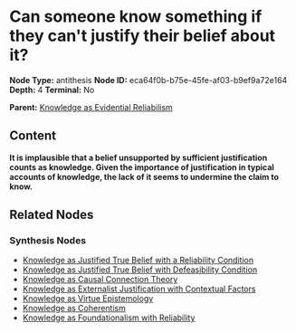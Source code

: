 # Can someone know something if they can't justify their belief about it?

**Node Type:** antithesis
**Node ID:** eca64f0b-b75e-45fe-af03-b9ef9a72e164
**Depth:** 4
**Terminal:** No

**Parent:** [Knowledge as Evidential Reliabilism](knowledge-as-evidential-reliabilism-synthesis-8e690d97-f642-429a-ac57-e0b851fa7465.md)

## Content

**It is implausible that a belief unsupported by sufficient justification counts as knowledge. Given the importance of justification in typical accounts of knowledge, the lack of it seems to undermine the claim to know.**

## Related Nodes

### Synthesis Nodes

- [Knowledge as Justified True Belief with a Reliability Condition](knowledge-as-justified-true-belief-with-a-reliability-condition-synthesis-0e6cd9ad-d9c3-4eb8-be18-e682d04e2378.md)
- [Knowledge as Justified True Belief with Defeasibility Condition](knowledge-as-justified-true-belief-with-defeasibility-condition-synthesis-e3638c6d-b597-4d2b-89f0-2fa230965076.md)
- [Knowledge as Causal Connection Theory](knowledge-as-causal-connection-theory-synthesis-99d58359-5368-4e7c-8982-eb0231ddb4e0.md)
- [Knowledge as Externalist Justification with Contextual Factors](knowledge-as-externalist-justification-with-contextual-factors-synthesis-7cd02219-ae28-4aab-ab66-2579a4b480d0.md)
- [Knowledge as Virtue Epistemology](knowledge-as-virtue-epistemology-synthesis-3a7337e9-9a16-4fc6-99e5-dc9a1e7f2ab2.md)
- [Knowledge as Coherentism](knowledge-as-coherentism-synthesis-18993b39-b8ab-4fd3-a4ac-4dda208e0f8e.md)
- [Knowledge as Foundationalism with Reliability](knowledge-as-foundationalism-with-reliability-synthesis-936ff3f8-1c0e-4702-8e3b-f8602f96f4d6.md)
